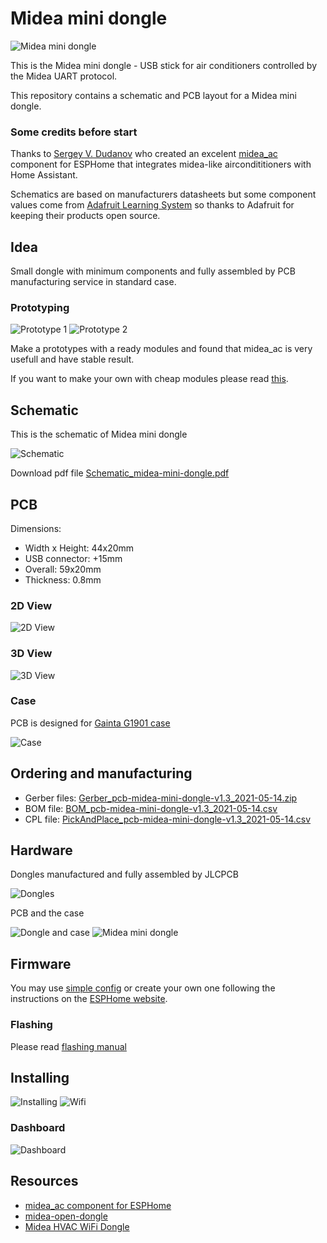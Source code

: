 # Midea mini dongle

![Midea mini dongle](images/dongle_with_case_preview.jpg)

This is the Midea mini dongle - USB stick for air conditioners controlled by the Midea UART protocol.

This repository contains a schematic and PCB layout for a Midea mini dongle.

### Some credits before start

Thanks to [Sergey V. Dudanov](https://github.com/dudanov) who created an excelent [midea_ac](https://esphome.io/components/climate/midea_ac.html) component for ESPHome that integrates midea-like aircondititioners with Home Assistant.

Schematics are based on manufacturers datasheets but some component values come from [Adafruit Learning System](https://learn.adafruit.com/) so thanks to Adafruit for keeping their products open source.

## Idea

Small dongle with minimum components and fully assembled by PCB manufacturing service in standard case.

### Prototyping

![Prototype 1](images/prototype_1_preview.jpg) ![Prototype 2](images/prototype_2_preview.jpg)

Make a prototypes with a ready modules and found that midea_ac is very usefull and have stable result. 


If you want to make your own with cheap modules please read [this](PROTOTYPING.md).  

## Schematic

This is the schematic of Midea mini dongle

![Schematic](images/Schematic_midea-mini-dongle.png)

Download pdf file [Schematic_midea-mini-dongle.pdf](Schematic_midea-mini-dongle.pdf)
## PCB 

Dimensions: 
 - Width x Height: 44x20mm
 - USB connector: +15mm 
 - Overall: 59x20mm
 - Thickness: 0.8mm

### 2D View
![2D View](images/pcb-midea-mini-dongle-2d.png)

### 3D View
![3D View](images/pcb-midea-mini-dongle-3d.png)

### Case

PCB is designed for [Gainta G1901 case](datasheets/case.pdf)

![Case](images/case_preview.jpg)

## Ordering and manufacturing

 - Gerber files: [Gerber_pcb-midea-mini-dongle-v1.3_2021-05-14.zip](jlcpcb/Gerber_pcb-midea-mini-dongle-v1.3_2021-05-14.zip)
 - BOM file: [BOM_pcb-midea-mini-dongle-v1.3_2021-05-14.csv](jlcpcb/BOM_pcb-midea-mini-dongle-v1.3_2021-05-14.csv)
 - CPL file: [PickAndPlace_pcb-midea-mini-dongle-v1.3_2021-05-14.csv](jlcpcb/PickAndPlace_pcb-midea-mini-dongle-v1.3_2021-05-14.csv)

## Hardware

Dongles manufactured and fully assembled by JLCPCB

![Dongles](images/dongles_ready_preview.jpg)

PCB and the case 

![Dongle and case](images/dongle_and_case_preview.jpg) ![Midea mini dongle](images/dongle_with_case_preview.jpg)

## Firmware

You may use [simple config](midea_ac.yaml) or create your own one following the instructions on the [ESPHome website](https://esphome.io/components/climate/midea_ac.html).

### Flashing
Please read [flashing manual](FLASHING.md)

## Installing

![Installing](images/dongle_with_case_installed_preview.jpg)
![Wifi](images/ac_signal.jpg)

### Dashboard

![Dashboard](images/dashboard_home_assistant_preview.png)

## Resources
 - [midea_ac component for ESPHome](https://esphome.io/components/climate/midea_ac.html) 
 - [midea-open-dongle](https://github.com/dudanov/midea-open-dongle)
 - [Midea HVAC WiFi Dongle](https://github.com/reneklootwijk/mideahvac-dongle)
